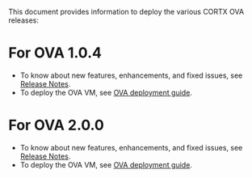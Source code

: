 This document provides information to deploy the various CORTX OVA releases:

# For OVA 1.0.4

- To know about new features, enhancements, and fixed issues, see [Release Notes](1.0.4/CHANGELOG-1.0.4.md).
- To deploy the OVA VM, see [OVA deployment guide](1.0.4/CORTX_on_Open_Virtual_Appliance.rst). 

# For OVA 2.0.0

- To know about new features, enhancements, and fixed issues, see [Release Notes](2.0.0/Release_Notes.md).
- To deploy the OVA VM, see [OVA deployment guide](2.0.0/CORTX_on_Open_Virtual_Appliance.rst). 
